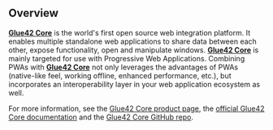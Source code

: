## Overview

[**Glue42 Core**](https://glue42.com/core/) is the world's first open source web integration platform. It enables multiple standalone web applications to share data between each other, expose functionality, open and manipulate windows. [**Glue42 Core**](https://glue42.com/core/) is mainly targeted for use with Progressive Web Applications. Combining PWAs with [**Glue42 Core**](https://glue42.com/core/) not only leverages the advantages of PWAs (native-like feel, working offline, enhanced performance, etc.), but incorporates an interoperability layer in your web application ecosystem as well.

For more information, see the [Glue42 Core product page](https://glue42.com/core/), the [official Glue42 Core documentation](https://core-docs.glue42.com) and the [Glue42 Core GitHub repo](https://github.com/Glue42/core).